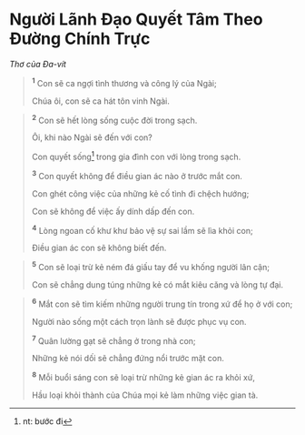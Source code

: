 # Người Lãnh Ðạo Quyết Tâm Theo Ðường Chính Trực
*Thơ của Ða-vít*

> <sup><b>1</b></sup> Con sẽ ca ngợi tình thương và công lý của Ngài;
> 
> Chúa ôi, con sẽ ca hát tôn vinh Ngài.
>


> <sup><b>2</b></sup> Con sẽ hết lòng sống cuộc đời trong sạch.
> 
> Ôi, khi nào Ngài sẽ đến với con?
> 
> Con quyết sống[^1] trong gia đình con với lòng trong sạch.
> 
> <sup><b>3</b></sup> Con quyết không để điều gian ác nào ở trước mắt con.
> 
> Con ghét công việc của những kẻ cố tình đi chệch hướng;
> 
> Con sẽ không để việc ấy dính dấp đến con.
> 
> <sup><b>4</b></sup> Lòng ngoan cố khư khư bảo vệ sự sai lầm sẽ lìa khỏi con;
> 
> Ðiều gian ác con sẽ không biết đến.
>


> <sup><b>5</b></sup> Con sẽ loại trừ kẻ ném đá giấu tay để vu khống người lân cận;
> 
> Con sẽ chẳng dung túng những kẻ có mắt kiêu căng và lòng tự đại.
>


> <sup><b>6</b></sup> Mắt con sẽ tìm kiếm những người trung tín trong xứ để họ ở với con;
> 
> Người nào sống một cách trọn lành sẽ được phục vụ con.
> 
> <sup><b>7</b></sup> Quân lường gạt sẽ chẳng ở trong nhà con;
> 
> Những kẻ nói dối sẽ chẳng đứng nổi trước mặt con.
> 
> <sup><b>8</b></sup> Mỗi buổi sáng con sẽ loại trừ những kẻ gian ác ra khỏi xứ,
> 
> Hầu loại khỏi thành của Chúa mọi kẻ làm những việc gian tà.
>

[^1]: nt: bước đi